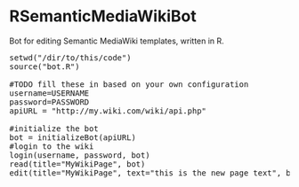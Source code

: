 RSemanticMediaWikiBot
=====================
Bot for editing Semantic MediaWiki templates, written in R.

<pre>
setwd("/dir/to/this/code")
source("bot.R") 

#TODO fill these in based on your own configuration
username=USERNAME
password=PASSWORD
apiURL = "http://my.wiki.com/wiki/api.php"

#initialize the bot
bot = initializeBot(apiURL)
#login to the wiki
login(username, password, bot)
read(title="MyWikiPage", bot)
edit(title="MyWikiPage", text="this is the new page text", bot, summary="this is a very important edit")
</pre>
